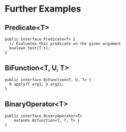 # Further Examples
## Predicate\<T\>
```
public interface Predicate<T> {
  // Evaluates this predicate on the given argument
  boolean test(T t);
}
```
## BiFunction\<T, U, T\>
```
public interface BiFunction<T, U, T> {
  R apply(T arg1, U arg2);
}
```
## BinaryOperator\<T\>
```
public interface BinaryOperator<T>
    extends Bifunction<T, T, T> {
}
```